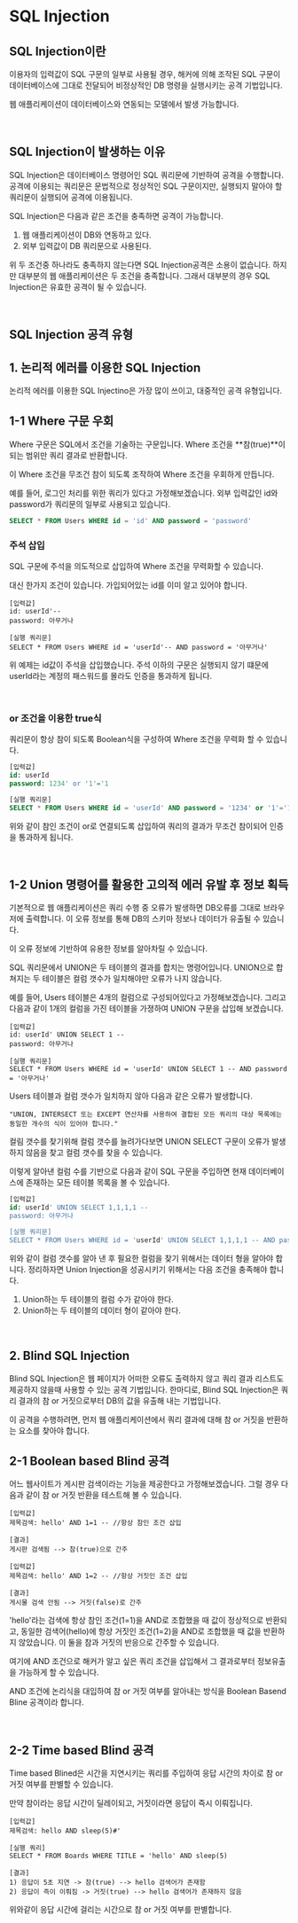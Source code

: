 # SQL Injection

## SQL Injection이란

이용자의 입력값이 SQL 구문의 일부로 사용될 경우, 해커에 의해 조작된 SQL 구문이 데이터베이스에 그대로 전달되어 비정상적인 DB 명령을 실행시키는 공격 기법입니다.

웹 애플리케이션이 데이터베이스와 연동되는 모델에서 발생 가능합니다.

</br >

## SQL Injection이 발생하는 이유

SQL Injection은 데이터베이스 명령어인 SQL 쿼리문에 기반하여 공격을 수행합니다. 공격에 이용되는 쿼리문은 문법적으로 정상적인 SQL 구문이지만, 실행되지 말아야 할 쿼리문이 실행되어 공격에 이용됩니다.

SQL Injection은 다음과 같은 조건을 충족하면 공격이 가능합니다.

1. 웹 애플리케이션이 DB와 연동하고 있다.
2. 외부 입력값이 DB 쿼리문으로 사용된다.

위 두 조건중 하나라도 충족하지 않는다면 SQL Injection공격은 소용이 없습니다. 하지만 대부분의 웹 애플리케이션은 두 조건을 충족합니다. 그래서 대부분의 경우 SQL Injection은 유효한 공격이 될 수 있습니다.

</br >

## SQL Injection 공격 유형

## 1. 논리적 에러를 이용한 SQL Injection

논리적 에러를 이용한 SQL Injectino은 가장 많이 쓰이고, 대중적인 공격 유형입니다.

## 1-1 Where 구문 우회

Where 구문은 SQL에서 조건을 기술하는 구문입니다. Where 조건을 **참(true)**이 되는 범위만 쿼리 결과로 반환합니다.

이 Where 조건을 무조건 참이 되도록 조작하여 Where 조건을 우회하게 만듭니다.

예를 들어, 로그인 처리를 위한 쿼리가 있다고 가정해보겠습니다. 외부 입력값인 id와 password가 쿼리문의 일부로 사용되고 있습니다.

~~~sql
SELECT * FROM Users WHERE id = 'id' AND password = 'password'
~~~

### 주석 삽입

SQL 구문에 주석을 의도적으로 삽입하여 Where 조건을 무력화할 수 있습니다. 

대신 한가지 조건이 있습니다. 가입되어있는 id를 이미 알고 있어야 합니다.

~~~mysql
[입력값]
id: userId'--
password: 아무거나

[실행 쿼리문]
SELECT * FROM Users WHERE id = 'userId'-- AND password = '아무거나'
~~~

위 예제는 id값이 주석을 삽입했습니다. 주석 이하의 구문은 실행되지 않기 떄문에 userId라는 계정의 패스워드를 몰라도 인증을 통과하게 됩니다.

</br >

### or 조건을 이용한 true식

쿼리문이 항상 참이 되도록 Boolean식을 구성하여 Where 조건을 무력화 할 수 있습니다.

~~~sql
[입력값]
id: userId
password: 1234' or '1'='1

[실행 쿼리문]
SELECT * FROM Users WHERE id = 'userId' AND password = '1234' or '1'='1'
~~~

위와 같이 참인 조건이 or로 연결되도록 삽입하여 쿼리의 결과가 무조건 참이되어 인증을 통과하게 됩니다.

</br >

## 1-2 Union 명령어를 활용한 고의적 에러 유발 후 정보 획득

기본적으로 웹 애플리케이션은 쿼리 수행 중 오류가 발생하면 DB오류를 그대로 브라우저에 출력합니다. 이 오류 정보를 통해 DB의 스키마 정보나 데이터가 유출될 수 있습니다.

이 오류 정보에 기반하여 유용한 정보를 알아차릴 수 있습니다.

SQL 쿼리문에서 UNION은 두 테이블의 결과를 합치는 명령어입니다. UNION으로 합쳐지는 두 테이블은 컬럼 갯수가 일치해야만 오류가 나지 않습니다. 

예를 들어, Users 테이블은 4개의 컬럼으로 구성되어있다고 가정해보겠습니다. 그리고 다음과 같이 1개의 컬럼을 가진 테이블을 가졍하여 UNION 구문을 삽입해 보겠습니다.

~~~mysql
[입력값]
id: userId' UNION SELECT 1 --
password: 아무거나

[실행 쿼리문]
SELECT * FROM Users WHERE id = 'userId' UNION SELECT 1 -- AND password = '아무거나'
~~~

Users 테이블과 컬럼 갯수가 일치하지 않아 다음과 같은 오류가 발생합니다.

`"UNION, INTERSECT 또는 EXCEPT 연산자를 사용하여 결합된 모든 쿼리의 대상 목록에는 동일한 개수의 식이 있어야 합니다."`

컬림 갯수를 찾기위해 컬럼 갯수를 늘려가다보면 UNION SELECT 구문이 오류가 발생하지 않음을 찾고 컬럼 갯수를 찾을 수 있습니다.

이렇게 알아낸 컬럼 수를 기반으로 다음과 같이 SQL 구문을 주입하면 현재 데이터베이스에 존재하는 모든 테이블 목록을 볼 수 있습니다.

~~~sql
[입력값]
id: userId' UNION SELECT 1,1,1,1 --
password: 아무거나

[실행 쿼리문]
SELECT * FROM Users WHERE id = 'userId' UNION SELECT 1,1,1,1 -- AND password = '아무거나'
~~~

위와 같이 컬럼 갯수를 알아 낸 후 필요한 컬럼을 찾기 위해서는 데이터 형을 알아야 합니다. 정리하자면 Union Injection을 성공시키기 위해서는 다음 조건을 충족해야 합니다.

1. Union하는 두 테이블의 컬럼 수가 같아야 한다.
2. Union하는 두 테이블의 데이터 형이 같아야 한다.

</br >

## 2. Blind SQL Injection

Blind SQL Injection은 웹 페이지가 어떠한 오류도 출력하지 않고 쿼리 결과 리스트도 제공하지 않을때 사용할 수 있는 공격 기법입니다. 한마디로, Blind SQL Injection은 쿼리 결과의 참 or 거짓으로부터 DB의 값을 유출해 내는 기법입니다.

이 공격을 수행하려면, 먼저 웹 애플리케이션에서 쿼리 결과에 대해 참 or 거짓을 반환하는 요소를 찾아야 합니다.

## 2-1 Boolean based Blind 공격

어느 웹사이트가 게시판 검색이라는 기능을 제공한다고 가정해보겠습니다. 그럴 경우 다음과 같이 참 or 거짓 반환을 테스트해 볼 수 있습니다.

~~~mysql
[입력값]
제목검색: hello' AND 1=1 -- //항상 참인 조건 삽입

[결과]
게시판 검색됨 --> 참(true)으로 간주

[입력값]
제목검색: hello' AND 1=2 -- //항상 거짓인 조건 삽입

[결과]
게시물 검색 안됨 --> 거짓(false)로 간주
~~~

'hello'라는 검색에 항상 참인 조건(1=1)을 AND로 조합했을 때 값이 정상적으로 반환되고, 동일한 검색어(hello)에 항상 거짓인 조건(1=2)을 AND로 조합했을 때 값을 반환하지 않았습니다. 이 둘을 참과 거짓의 반응으로 간주할 수 있습니다.

여기에 AND 조건으로 해커가 알고 싶은 쿼리 조건을 삽입해서 그 결과로부터 정보유출을 가능하게 할 수 있습니다.

AND 조건에 논리식을 대입하여 참 or 거짓 여부를 알아내는 방식을 Boolean Basend Bline 공격이라 합니다.

</br >

## 2-2 Time based Blind 공격

Time based Blined은 시간을 지연시키는 쿼리를 주입하여 응답 시간의 차이로 참 or 거짓 여부를 판별할 수 있습니다.

만약 참이라는 응답 시간이 딜레이되고, 거짓이라면  응답이 즉시 이뤄집니다.

~~~mysql
[입력값]
제목검색: hello AND sleep(5)#'

[실행 쿼리]
SELECT * FROM Boards WHERE TITLE = 'hello' AND sleep(5)

[결과]
1) 응답이 5초 지연 -> 참(true) --> hello 검색어가 존재함
2) 응답이 즉이 이뤄짐 -> 거짓(true) --> hello 검색어가 존재하지 않음
~~~

위와같이 응답 시간에 걸리는 시간으로 참 or 거짓 여부를 판별합니다.


